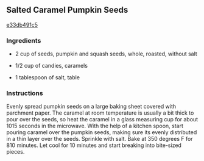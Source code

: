 ## Salted Caramel Pumpkin Seeds

[e33db491c5](http://tastykitchen.com/recipes/appetizers-and-snacks/salted-caramel-pumpkin-seeds/)

### Ingredients

 - 2 cup of seeds, pumpkin and squash seeds, whole, roasted, without salt

 - 1/2 cup of candies, caramels

 - 1 tablespoon of salt, table

### Instructions

Evenly spread pumpkin seeds on a large baking sheet covered with parchment paper. The caramel at room temperature is usually a bit thick to pour over the seeds, so heat the caramel in a glass measuring cup for about 1015 seconds in the microwave. With the help of a kitchen spoon, start pouring caramel over the pumpkin seeds, making sure its evenly distributed in a thin layer over the seeds. Sprinkle with salt. Bake at 350 degrees F for 810 minutes. Let cool for 10 minutes and start breaking into bite-sized pieces.